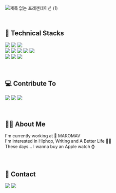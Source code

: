 ![제목 없는 프레젠테이션 (1)](https://user-images.githubusercontent.com/55906697/134803285-ec7a2e42-ad65-45c9-b129-0c11efbbb4df.png)

<br />

<div align="flex-start">
  <h2>🔧 Technical Stacks </h2>
  <span>
    <img src="https://img.shields.io/badge/HTML5-E34F26?style=flat-square&logo=HTML5&logoColor=white"/>
    <img src="https://img.shields.io/badge/CSS3-1572B6?style=flat-square&logo=CSS3&logoColor=white"/>
    <img src="https://img.shields.io/badge/JavaScript-F7DF1E?style=flat-square&logo=JavaScript&logoColor=black"/>
  </span>
  <br />
  <span>
    <img src="https://img.shields.io/badge/ReactJS-61DAFB?style=flat-square&logo=React&logoColor=black"/>
    <img src="https://img.shields.io/badge/NextJS-000000?style=flat-square&logo=Next.js&logoColor=white"/>
    <img src="https://img.shields.io/badge/TypeScript-3178C6?style=flat-square&logo=TypeScript&logoColor=white"/>
    <img src="https://img.shields.io/badge/styled components-DB7093?style=flat-square&logo=styled-components&logoColor=white"/>
    <img src="https://img.shields.io/badge/Redux-764ABC?style=flat-square&logo=Redux&logoColor=white"/>
  </span>
  <br />
  <span>
    <img src="https://img.shields.io/badge/NodeJS-339933?style=flat-square&logo=Node.js&logoColor=white"/>
    <img src="https://img.shields.io/badge/Express-000000?style=flat-square&logo=Express&logoColor=white"/>
    <img src="https://img.shields.io/badge/AWS-232F3E?style=flat-square&logo=Amazon AWS&logoColor=white"/>
  </span>
</div>

<br />
<br />

<div align="flex-start">
  <h2>💻 Contribute To </h2>
  <span>
    <img src="https://img.shields.io/badge/Make Education-ffc847?style=flat-square&logoColor=white&link=https://make.education"/>
    <img src="https://img.shields.io/badge/Make Ground-3584dF?style=flat-square&logoColor=white&link=https://makeground.net"/>
    <img src="https://img.shields.io/badge/My Homepage-000000?style=flat-square&logoColor=white&link=https://dudodev.vercel.app"/> 
  </span>
</div>

<br />
<br />

<div align="flex-start">
  <h2>👋🏻 About Me </h2>
  I'm currently working at 🏢 MAROMAV
  <br />
  I'm interested in Hiphop, Writing and A Better Life 💪🏼
  <br />
  These days... I wanna buy an Apple watch ⌚️
</div>


<br />
<br />

<div align="flex-start">
  <h2>📱 Contact </h2>
  <span>
    <img src="https://img.shields.io/badge/instagram-E4405F?style=flat-square&logo=Instagram&logoColor=white&link=https://www.instagram.com/twblne/"/>
    <img src="https://img.shields.io/badge/email-03C75A?style=flat-square&logo=Naver&logoColor=white&link=mailto:dlwjdd@naver.com"/>
  </span>
</div>

